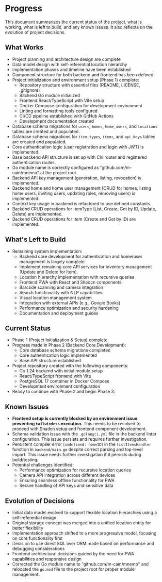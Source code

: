 # Progress

This document summarizes the current status of the project, what is working, what is left to build, and any known issues. It also reflects on the evolution of project decisions.

## What Works

- Project planning and architecture design are complete
- Data model design with self-referential location hierarchy
- Implementation phases and timeline have been established
- Component structure for both backend and frontend has been defined
- Project initialization and environment setup (Phase 1) complete:
  - Repository structure with essential files (README, LICENSE, .gitignore)
  - Backend Go module initialized
  - Frontend React/TypeScript with Vite setup
  - Docker Compose configuration for development environment
  - Linting and formatting tools configured
  - CI/CD pipeline established with GitHub Actions
  - Development documentation created
- Database schema migrations for `users`, `homes`, `home_users`, and `locations` tables are created and populated.
- Database schema migrations for `item_types`, `items`, and `api_keys` tables are created and populated.
- Core authentication logic (user registration and login with JWT) is implemented.
- Base backend API structure is set up with Chi router and registered authentication routes.
- Go module name is correctly configured as "github.com/m-cain/mnemo" at the project root.
- Backend API key management (generation, listing, revocation) is implemented.
- Backend home and home user management (CRUD for homes, listing home users, inviting users, updating roles, removing users) is implemented.
- Context key usage in backend is refactored to use defined constants.
- Backend CRUD operations for ItemType (List, Create, Get by ID, Update, Delete) are implemented.
- Backend CRUD operations for Item (Create and Get by ID) are implemented.

## What's Left to Build

- Remaining system implementation:
  - Backend core development for authentication and home/user management is largely complete.
  - Implement remaining core API services for inventory management (Update and Delete for Item).
  - Location hierarchy implementation with recursive queries
  - Frontend PWA with React and Shadcn components
  - Barcode scanning and camera integration
  - Search functionality with NLP capabilities
  - Visual location management system
  - Integration with external APIs (e.g., Google Books)
  - Performance optimization and security hardening
  - Documentation and deployment guides

## Current Status

- Phase 1 (Project Initialization & Setup) complete
- Progress made in Phase 2 (Backend Core Development):
  - Core database schema migrations completed
  - Core authentication logic implemented
  - Base API structure established
- Project repository created with the following components:
  - Go 1.24 backend with initial module setup
  - React/TypeScript frontend with Vite
  - PostgreSQL 17 container in Docker Compose
  - Development environment configuration
- Ready to continue with Phase 2 and begin Phase 3.

## Known Issues

- **Frontend setup is currently blocked by an environment issue preventing `tailwindcss` execution.** This needs to be resolved to proceed with Shadcn setup and frontend component development.
- Schema validation issue with the `.golangci.yml` file in the backend linter configuration. This issue persists and requires further investigation.
- Persistent compiler error (`undefined: homeID`) in the `listItemsHandler` function in `backend/main.go` despite correct parsing and top-level import. This issue needs further investigation if it persists during build/testing.
- Potential challenges identified:
  - Performance optimization for recursive location queries
  - Camera API integration across different devices
  - Ensuring seamless offline functionality for PWA
  - Secure handling of API keys and sensitive data

## Evolution of Decisions

- Initial data model evolved to support flexible location hierarchies using a self-referential design
- Original storage concept was merged into a unified location entity for better flexibility
- Implementation approach shifted to a more progressive model, focusing on core functionality first
- Decision to use direct SQL over ORM made based on performance and debugging considerations
- Frontend architectural decisions guided by the need for PWA capabilities and responsive design
- Corrected the Go module name to "github.com/m-cain/mnemo" and relocated the `go.mod` file to the project root for proper module management.
